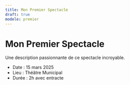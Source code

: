 ```yaml
---
title: Mon Premier Spectacle
draft: true
modele: premier
---
```


# Mon Premier Spectacle

Une description passionnante de ce spectacle incroyable.

- Date : 15 mars 2025
- Lieu : Théâtre Municipal
- Durée : 2h avec entracte
